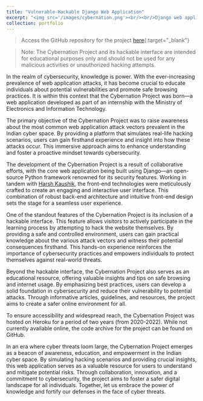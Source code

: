 ```yaml
---
title: "Vulnerable-Hackable Django Web Application"
excerpt: "<img src='/images/cybernation.png'><br/><br/>Django web application to raise awareness about attack vectors in the Indian cyber space through a hackable interface. Developed during internship with India's Ministry of Electronics and Information Technology."
collection: portfolio
---
```

> Access the GitHub repository for the project [here](https://github.com/harshitaachadha/The-Cybernation-Project---Teach-yourself-cybersecurity){:target="_blank"}

> Note: The Cybernation Project and its hackable interface are intended for educational purposes only and should not be used for any malicious activities or unauthorized hacking attempts.

In the realm of cybersecurity, knowledge is power. With the ever-increasing prevalence of web application attacks, it has become crucial to educate individuals about potential vulnerabilities and promote safe browsing practices. It is within this context that the Cybernation Project was born—a web application developed as part of an internship with the Ministry of Electronics and Information Technology.

The primary objective of the Cybernation Project was to raise awareness about the most common web application attack vectors prevalent in the Indian cyber space. By providing a platform that simulates real-life hacking scenarios, users can gain firsthand experience and insight into how these attacks occur. This immersive approach aims to enhance understanding and foster a proactive mindset towards cybersecurity.

The development of the Cybernation Project is a result of collaborative efforts, with the core web application being built using Django—an open-source Python framework renowned for its security features. Working in tandem with [Harsh Kaushik](https://www.linkedin.com/in/haarsh01/), the front-end technologies were meticulously crafted to create an engaging and interactive user interface. This combination of robust back-end architecture and intuitive front-end design sets the stage for a seamless user experience.

One of the standout features of the Cybernation Project is its inclusion of a hackable interface. This feature allows visitors to actively participate in the learning process by attempting to hack the website themselves. By providing a safe and controlled environment, users can gain practical knowledge about the various attack vectors and witness their potential consequences firsthand. This hands-on experience reinforces the importance of cybersecurity practices and empowers individuals to protect themselves against real-world threats.

Beyond the hackable interface, the Cybernation Project also serves as an educational resource, offering valuable insights and tips on safe browsing and internet usage. By emphasizing best practices, users can develop a solid foundation in cybersecurity and reduce their vulnerability to potential attacks. Through informative articles, guidelines, and resources, the project aims to create a safer online environment for all.

To ensure accessibility and widespread reach, the Cybernation Project was hosted on Heroku for a period of two years (from 2020-2022). While not currently available online, the code archive for the project can be found on GitHub.

In an era where cyber threats loom large, the Cybernation Project emerges as a beacon of awareness, education, and empowerment in the Indian cyber space. By simulating hacking scenarios and providing crucial insights, this web application serves as a valuable resource for users to understand and mitigate potential risks. Through collaboration, innovation, and a commitment to cybersecurity, the project aims to foster a safer digital landscape for all individuals. Together, let us embrace the power of knowledge and fortify our defenses in the face of cyber threats.
